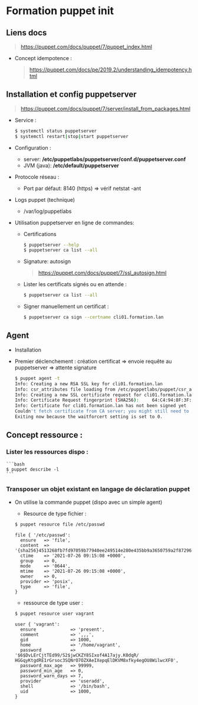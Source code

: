 # Formation puppet init

## Liens docs

> https://puppet.com/docs/puppet/7/puppet_index.html

- Concept idempotence :

    > https://puppet.com/docs/pe/2019.2/understanding_idempotency.html

## Installation et config puppetserver

> https://puppet.com/docs/puppet/7/server/install_from_packages.html

- Service :
    ```bash
    $ systemctl status puppetserver
    $ systemctl restart|stop|start puppetserver
    ```

- Configuration :
    - server: **/etc/puppetlabs/puppetserver/conf.d/puppetserver.conf**
    - JVM (java): **/etc/default/puppetserver**

- Protocole réseau :
    - Port par défaut: 8140 (https) => vérif netstat -ant

- Logs puppet (technique)
    - /var/log/puppetlabs

- Utilisation puppetserver en ligne de commandes:
    - Certifications
        ```bash
        $ puppetserver --help
        $ puppetserver ca list --all
        ```
    - Signature: autosign
      > https://puppet.com/docs/puppet/7/ssl_autosign.html
    
    - Lister les certificats signés ou en attende :
        ```bash
        $ puppetserver ca list --all
        ```
    
    - Signer manuellement un certificat :

        ```bash
        $ puppetserver ca sign --certname cli01.formation.lan
        ```


## Agent 

- Installation

- Premier déclenchement : création certificat => envoie requête au puppetserver => attente signature
    ```bash
    $ puppet agent -t
    Info: Creating a new RSA SSL key for cli01.formation.lan
    Info: csr_attributes file loading from /etc/puppetlabs/puppet/csr_attributes.   yal
    Info: Creating a new SSL certificate request for cli01.formation.lan
    Info: Certificate Request fingerprint (SHA256):     64:C4:94:8F:3F:BB:AA:DF:63:7A:17:22:38:4E:7D:A3:B7:FC:E8:B8:69:31:BE:D9:12:C3:E B:42:7F:71:94:8B
    Info: Certificate for cli01.formation.lan has not been signed yet
    Couldn't fetch certificate from CA server; you might still need to sign this agent's certificate (cli01.formation.lan).
    Exiting now because the waitforcert setting is set to 0.
    ```

## Concept ressource :

### Lister les ressources dispo :

    ```bash
    $ puppet describe -l
    ```


### Transposer un objet existant en langage de déclaration puppet

- On utilise la commande puppet (dispo avec un simple agent)

    - Resource de type fichier :
    ```bash
    $ puppet resource file /etc/passwd
    ```
    ```puppet
    file { '/etc/passwd':
      ensure   => 'file',
      content  => '{sha256}4513268fb7fd97059b77940ee249514e280e435bb9a3650759a2f8729662c7b5',
      ctime    => '2021-07-26 09:15:08 +0000',
      group    => 0,
      mode     => '0644',
      mtime    => '2021-07-26 09:15:08 +0000',
      owner    => 0,
      provider => 'posix',
      type     => 'file',
    }
    ```

    - ressource de type user :
    ```bash
    $ puppet resource user vagrant
    ```
    ```puppet
    user { 'vagrant':
      ensure             => 'present',
      comment            => ',,,',
      gid                => 1000,
      home               => '/home/vagrant',
      password           => '$6$DvLErCjtTEd99/S2$jwCKZY8SIxof4A17ajy.K0dqR/      HGGqyKtgdRE1rGrsoc3SQNrO7OZXAeIXepqElDKVM8xfky4egOU8WilwcXF0',
      password_max_age   => 99999,
      password_min_age   => 0,
      password_warn_days => 7,
      provider           => 'useradd',
      shell              => '/bin/bash',
      uid                => 1000,
    }
    ```